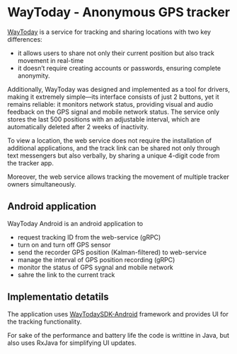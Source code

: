 # WayToday - Anonymous GPS tracker

[WayToday](https://way.today) is a service for tracking and sharing locations with two key differences: 
 - it allows users to share not only their current position but also track movement in real-time
 - it doesn’t require creating accounts or passwords, ensuring complete anonymity.

Additionally, WayToday was designed and implemented as a tool for drivers, making it extremely simple—its interface 
consists of just 2 buttons, yet it remains reliable: it monitors network status, providing visual and audio feedback 
on the GPS signal and mobile network status. The service only stores the last 500 positions with an adjustable interval, 
which are automatically deleted after 2 weeks of inactivity.

To view a location, the web service does not require the installation of additional applications, and the 
track link can be shared not only through text messengers but also verbally, by sharing a
unique 4-digit code from the tracker app.

Moreover, the web service allows tracking the movement of multiple tracker owners simultaneously.

## Android application
WayToday Android is an android application to

 - request tracking ID from the web-service (gRPC)
 - turn on and turn off GPS sensor
 - send the recorder GPS position (Kalman-filtered) to web-service
 - manage the interval of GPS position recording (gRPC)
 - monitor the status of GPS sygnal and mobile network
 - sahre the link to the current track

## Implementatio detatils

 The application uses [WayTodaySDK-Android](https://github.com/s4ysolutions/WayTodaySDK-Android) framework and
 provides UI for the tracking functionality. 

 For sake of the performance and battery life the code is writtine in Java, but also uses RxJava for
 simplifying UI updates.
